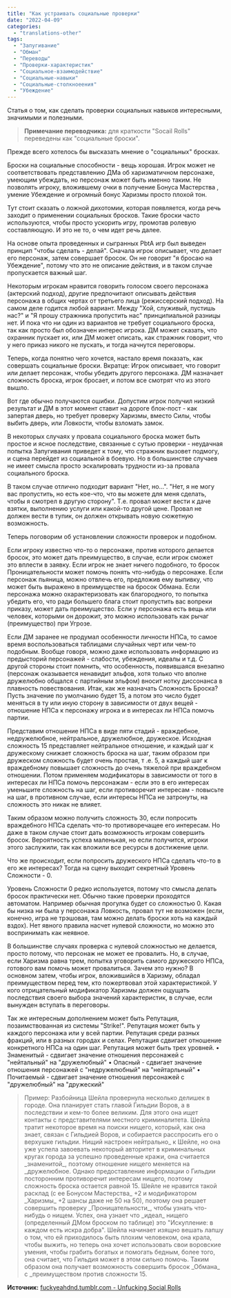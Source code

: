 ```yaml
---
title: "Как устраивать социальные проверки"
date: "2022-04-09"
categories: 
  - "translations-other"
tags: 
  - "Запугивание"
  - "Обман"
  - "Переводы"
  - "Проверки-характеристик"
  - "Социальное-взаимодействие"
  - "Социальные-навыки"
  - "Социальные-столкноеения"
  - "Убеждение"
---
```


Статья о том, как сделать проверки социальных навыков интересными, значимыми и полезными.

> **Примечание переводчика:** для краткости "Socail Rolls" переведены как "социальные броски".

Прежде всего хотелось бы высказать мнение о "социальных" бросках.

Броски на социальные способности - вещь хорошая. Игрок может не соответствовать представлению ДМа об харизматичном персонаже, умеющим убеждать, но персонаж может быть именно таким. Не позволять игроку, вложившему очки в получение Бонуса Мастерства , умение Убеждение и огромный бонус Харизмы просто плохой тон.

Тут стоит сказать о ложной дихотомии, которая появляется, когда речь заходит о применении социальных бросков. Такие броски часто используются, чтобы просто ускорить игру, промотав ролевую составляющую. И это не то, о чем идет речь далее.

На основе опыта проведенных и сыгранных PbtA игр был выведен принцип "чтобы сделать - делай". Сначала игрок описывает, что делает его персонаж, затем совершает бросок. Он не говорит "я бросаю на Убеждение", потому что это не описание действия, и в таком случае пропускается важный шаг.

Некоторым игрокам нравится говорить голосом своего персонажа (актерский подход), другие предпочитают описывать действия персонажа в общих чертах от третьего лица (режиссерский подход). На самом деле годится любой вариант. Между "Хой, служивый, пустишь нас?" и "Я прошу стражника пропустить нас" принципиальной разницы нет. И пока что ни один из вариантов не требует социального броска, так как просто был обозначен интерес игрока. ДМ может сказать, что охранник пускает их, или ДМ может описать, как стражник говорит, что у него приказ никого не пускать, и тогда начнутся переговоры.

Теперь, когда понятно чего хочется, настало время показать, как совершать социальные броски. Вкратце: Игрок описывает, что говорит или делает персонаж, чтобы убедить другого персонажа. ДМ назначает сложность броска, игрок бросает, и потом все смотрят что из этого вышло.

Вот где обычно получаются ошибки. Допустим игрок получил низкий результат и ДМ в этот момент ставит на дороге блок-пост - как запертая дверь, но требует проверку Харизмы, вместо Силы, чтобы выбить дверь, или Ловкости, чтобы взломать замок.

В некоторых случаях у провала социального броска может быть простое и ясное последствие, связанные с сутью проверки - неудачная попытка Запугивания приведет к тому, что стражник вызовет подмогу, и сцена перейдет из социальной в боевую. Но в большинстве случаев не имеет смысла просто эскалировать трудности из-за провала социального броска.

В таком случае отлично подходит вариант "Нет, но…". "Нет, я не могу вас пропустить, но есть кое-что, что вы можете для меня сделать, чтобы я смотрел в другую сторону". Т.е. провал может вести к даче взятки, выполнению услуги или какой-то другой цене. Провал не должен вести в тупик, он должен открывать новую сюжетную возможность.

Теперь поговорим об установлении сложности проверок и подобном.

Если игроку известно что-то о персонаже, против которого делается бросок, это может дать преимущество, в случае, если игрок сможет это вплести в заявку. Если игрок не знает ничего подобного, то бросок Проницательности может помочь понять что-нибудь о персонаже. Если персонаж пьяница, можно отвлечь его, предложив ему выпивку, что может быть выражено в преимуществе на бросок Обмана. Если персонажа можно охарактеризовать как благородного, то попытка убедить его, что ради большего блага стоит пропустить вас вопреки приказу, может дать преимущество. Если у персонажа есть вещь или человек, которыми он дорожит, это можно использовать как рычаг (преимущество) при Угрозе.

Если ДМ заранее не продумал особенности личности НПСа, то самое время воспользоваться таблицами случайных черт или чем-то подобным. Вообще говоря, можно даже использовать информацию из предысторий персонажей - слабости, убеждения, идеалы и т.д. С другой стороны стоит помнить, что особенность, появившаяся внезапно (персонаж оказывается ненавидит эльфов, хотя только что вполне дружелюбно общался с партийным эльфом) вносит нотку диссонанса в плавность повествования. Итак, как же назначать Сложность Броска? Пусть значение по умолчанию будет 15, а потом это число будет меняться в ту или иную сторону в зависимости от двух вещей - отношение НПСа к персонажу игрока и в интересах ли НПСа помочь партии.

Представим отношение НПСа в виде пяти стадий - враждебное, недружелюбное, нейтральное, дружелюбное, дружеское. Исходная сложность 15 представляет нейтральное отношение, и каждый шаг к дружескому снижает сложность броска на шаг, таким образом при дружеском сложность будет очень простая, т .е. 5, а каждый шаг к враждебному повышает сложность до очень тяжелой при враждебном отношении. Потом применяем модификаторы в зависимости от того в интересах ли НПСа помочь персонажам - если это в его интересах уменьшите сложность на шаг, если противоречит интересам - повысьте на шаг, в противном случае, если интересы НПСа не затронуты, на сложность это никак не влияет.

Таким образом можно получить сложность 30, если попросить враждебного НПСа сделать что-то противоречащее его интересам. Но даже в таком случае стоит дать возможность игрокам совершить бросок. Вероятность успеха маленькая, но если получится, игроки этого заслужили, так как вложили все ресурсы в достижение цели.

Что же происходит, если попросить дружеского НПСа сделать что-то в его же интересах? Тогда на сцену выходит секретный Уровень Сложности - 0.

Уровень Сложности 0 редко используется, потому что смысла делать бросок практически нет. Обычно такие проверки проходятся автоматом. Например обычная прогулка будет со сложностью 0. Какая бы низка ни была у персонажа Ловкость, провал тут не возможен (если, конечно, игра не трэшовая, там можно делать броски хоть на каждый вздох). Нет явного правила насчет нулевой сложности, но можно это воспринимать как неявное.

В большинстве случаях проверка с нулевой сложностью не делается, просто потому, что персонаж не может ее провалить. Но, в случае, если Харизма равна трем, попытка уговорить самого дружеского НПСа, готового вам помочь может провалиться. Зачем это нужно? В основном затем, чтобы игрок, вложившийся в Харизму, обладал преимуществом перед тем, кто пожертвовал этой характеристикой. У кого отрицательный модификатор Харизмы должен ощущать последствия своего выбора значений характеристик, в случае, если вынужден вступать в переговоры.

Так же интересным дополнением может быть Репутация, позаимствованная из системы "Strike!". Репутация может быть у каждого персонажа или у всей партии. Репутация среди разных фракций, или в разных городах и селах. Репутация сдвигает отношение конкретного НПСа на один шаг. Репутация может быть трех уровней. • Знаменитый - сдвигает значение отношения персонажей с "нейтальный" на "дружелюбный" • Опасный - сдвигает значение отношения персонажей с "недружелюбный" на "нейтарльный" • Почитаемый - сдвигает значение отношения персонажей с "дружелюбный" на "дружеский"

> Пример: Разбойница Шейла провернула несколько делишек в городе. Она планирует стать главой Гильдии Воров, а в последствии и кем-то более великим. Для этого она ищет контакты с представителями местного криминалитета. Шейла тратит некоторое время на поиски нищего, который, как она знает, связан с Гильдией Воров, и собирается расспросить его о верхушке гильдии. Нищий настроен нейтрально\_ к Шейле, но она уже успела завоевать некоторый авторитет в криминальных кругах города за успешно проведенные кражи, она считается \_знаменитой\_, поэтому отношение нищего меняется на \_дружелюбное. Однако предоставление информации о Гильдии посторонним противоречит интересам нищего, поэтому сложность броска остается равной 15. Шейле не нравится такой расклад (с ее Бонусом Мастерства\_ +2 и модификатором \_Харизмы\_ +2 шансы даже не 50 на 50), поэтому она решает совершить проверку \_Проницательности\_, чтобы узнать что-нибудь о нищем. Успех, она узнает что \_идеал\_ нищего (определенный ДМом броском по таблице) это "Искупление: в каждом есть искра добра". Шейла начинает изящно вешать лапшу о том, что ей приходилось быть плохим человеком, она крала, чтобы выжить, но теперь она хочет использовать свои воровские умения, чтобы грабить богатых и помогать бедным, более того, она считает, что Гильдия может в этом сильно помочь. Таким образом она получает возможность совершить бросок \_Обмана\_ с \_преимуществом против сложности 15.

**Источник:** [fuckyeahdnd.tumblr.com - Unfucking Social Rolls](https://fuckyeahdnd.tumblr.com/post/172683666447/unfucking-social-rolls)
